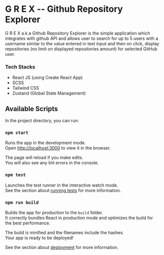 # G R E X -- Github Repository Explorer

G R E X a.k.a Github Repository Explorer is the simple application which integrates with github API and allows user to search for up to 5 users with a username similar to the value entered in text input and then on click, display repositories (no limit on displayed repositories amount) for selected GitHub user.

### Tech Stacks

- React JS (using Create React App)
- SCSS
- Tailwind CSS
- Zustand (Global State Management)

## Available Scripts

In the project directory, you can run:

### `npm start`

Runs the app in the development mode.\
Open [http://localhost:3000](http://localhost:3000) to view it in the browser.

The page will reload if you make edits.\
You will also see any lint errors in the console.

### `npm test`

Launches the test runner in the interactive watch mode.\
See the section about [running tests](https://facebook.github.io/create-react-app/docs/running-tests) for more information.

### `npm run build`

Builds the app for production to the `build` folder.\
It correctly bundles React in production mode and optimizes the build for the best performance.

The build is minified and the filenames include the hashes.\
Your app is ready to be deployed!

See the section about [deployment](https://facebook.github.io/create-react-app/docs/deployment) for more information.
